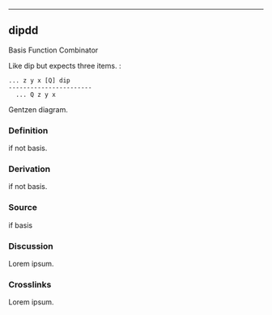 ------------------------------------------------------------------------

## dipdd

Basis Function Combinator

Like dip but expects three items. :

    ... z y x [Q] dip
    -----------------------
      ... Q z y x

Gentzen diagram.

### Definition

if not basis.

### Derivation

if not basis.

### Source

if basis

### Discussion

Lorem ipsum.

### Crosslinks

Lorem ipsum.

